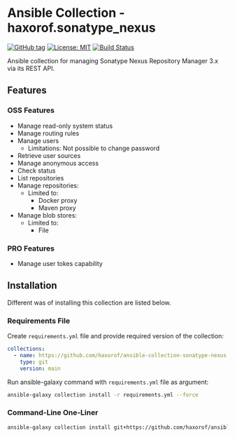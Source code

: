 # Ansible Collection - haxorof.sonatype_nexus

[![GitHub tag](https://img.shields.io/github/tag/haxorof/ansible-collection-sonatype-nexus)](https://github.com/haxorof/ansible-collection-sonatype-nexus)
[![License: MIT](https://img.shields.io/badge/License-MIT-yellow)](https://github.com/haxorof/ansible-collection-sonatype-nexus/blob/master/LICENSE)
[![Build Status](https://img.shields.io/github/actions/workflow/status/haxorof/ansible-collection-sonatype-nexus/ci.yml)](https://github.com/haxorof/ansible-collection-sonatype-nexus/actions/workflows/ci.yml)

Ansible collection for managing Sonatype Nexus Repository Manager 3.x via its REST API.

## Features

### OSS Features

* Manage read-only system status
* Manage routing rules
* Manage users
  * Limitations: Not possible to change password
* Retrieve user sources
* Manage anonymous access
* Check status
* List repositories
* Manage repositories:
  * Limited to:
    * Docker proxy
    * Maven proxy
* Manage blob stores:
  * Limited to:
    * File

### PRO Features

* Manage user tokes capability

## Installation

Different was of installing this collection are listed below.

### Requirements File

Create `requirements.yml` file and provide required version of the collection:

```yaml
collections:
  - name: https://github.com/haxorof/ansible-collection-sonatype-nexus.git
    type: git
    version: main
```

Run ansible-galaxy command with `requirements.yml` file as argument:

```bash
ansible-galaxy collection install -r requirements.yml --force
```

### Command-Line One-Liner

```bash
ansible-galaxy collection install git+https://github.com/haxorof/ansible-collection-sonatype-nexus.git
```
